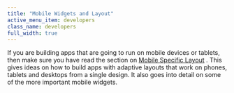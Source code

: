 ```yaml
---
title: "Mobile Widgets and Layout"
active_menu_item: developers
class_name: developers
full_width: true
---
```



If you are building apps that are going to run on mobile devices or tablets, then make sure you have read the section on [Mobile Specific Layout](../../../product-guide/mobile-apps-sites/) . This gives ideas on how to build apps with adaptive layouts that work on phones, tablets and desktops from a single design. It also goes into detail on some of the more important mobile widgets.

